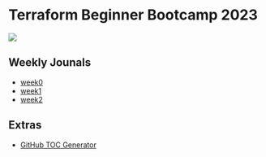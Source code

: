 # Terraform Beginner Bootcamp 2023

![](https://user-images.githubusercontent.com/7776/268042721-ab015431-2d14-4910-aa37-be4807b2b905.png)


## Weekly Jounals
- [week0]([https://github.com/krunalijain/terraform-beginner-bootcamp-2023/blob/20-create-toc-readme/journal/week0.md](https://github.com/krunalijain/terraform-beginner-bootcamp-2023/blob/main/journal/week0.md))
- [week1]([https://github.com/krunalijain/terraform-beginner-bootcamp-2023/blob/20-create-toc-readme/journal/week1.md](https://github.com/krunalijain/terraform-beginner-bootcamp-2023/blob/main/journal/week1.md))
- [week2]([https://github.com/krunalijain/terraform-beginner-bootcamp-2023/blob/main/journal/week2.md](https://github.com/krunalijain/terraform-beginner-bootcamp-2023/blob/main/journal/week2.md)https://github.com/krunalijain/terraform-beginner-bootcamp-2023/blob/main/journal/week2.md)

## Extras
- [GitHub TOC Generator](https://ecotrust-canada.github.io/markdown-toc/)
